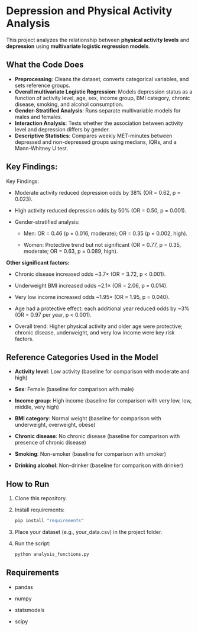 # Depression and Physical Activity Analysis

This project analyzes the relationship between **physical activity levels** and **depression** using **multivariate logistic regression models**.

## What the Code Does
- **Preprocessing**: Cleans the dataset, converts categorical variables, and sets reference groups.  
- **Overall multivariate Logistic Regression**: Models depression status as a function of activity level, age, sex, income group, BMI category, chronic disease, smoking, and alcohol consumption.  
- **Gender-Stratified Analysis**: Runs separate multivariable models for males and females.  
- **Interaction Analysis**: Tests whether the association between activity level and depression differs by gender.  
- **Descriptive Statistics**: Compares weekly MET-minutes between depressed and non-depressed groups using medians, IQRs, and a Mann-Whitney U test.
## Key Findings:
Key Findings:

- Moderate activity reduced depression odds by 38% (OR = 0.62, p = 0.023).

- High activity reduced depression odds by 50% (OR = 0.50, p = 0.001).

- Gender-stratified analysis:

   - Men: OR = 0.46 (p = 0.016, moderate); OR = 0.35 (p = 0.002, high).

   - Women: Protective trend but not significant (OR = 0.77, p = 0.35, moderate; OR = 0.63, p = 0.089, high).

**Other significant factors:**

- Chronic disease increased odds ~3.7× (OR = 3.72, p < 0.001).

- Underweight BMI increased odds ~2.1× (OR = 2.06, p = 0.014).

- Very low income increased odds ~1.95× (OR = 1.95, p = 0.040).

- Age had a protective effect: each additional year reduced odds by ~3% (OR = 0.97 per year, p < 0.001).

- Overall trend: Higher physical activity and older age were protective; chronic disease, underweight, and very low income were key risk factors.

## Reference Categories Used in the Model

- **Activity level**: Low activity (baseline for comparison with moderate and high)

- **Sex**: Female (baseline for comparison with male)

- **Income group**: High income (baseline for comparison with very low, low, middle, very high)

- **BMI category**: Normal weight (baseline for comparison with underweight, overweight, obese)

- **Chronic disease**: No chronic disease (baseline for comparison with presence of chronic disease)

- **Smoking**: Non-smoker (baseline for comparison with smoker)

- **Drinking alcohol**: Non-drinker (baseline for comparison with drinker)


## How to Run
1. Clone this repository.  
2. Install requirements:
   ```bash
   pip install "requirements"
3. Place your dataset (e.g., your_data.csv) in the project folder.

4. Run the script:
   ```bash
   python analysis_functions.py
## Requirements

- pandas

- numpy

- statsmodels

- scipy

